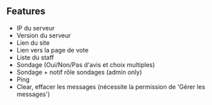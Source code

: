 
## Features
- IP du serveur
- Version du serveur
- Lien du site
- Lien vers la page de vote
- Liste du staff
- Sondage (Oui/Non/Pas d'avis et choix multiples)
- Sondage + notif rôle sondages (admin only)
- Ping
- Clear, effacer les messages (nécessite la permission de 'Gérer les messages')